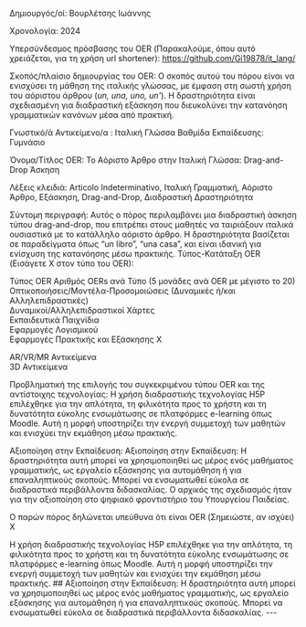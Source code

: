Δημιουργός/οί:
Βουρλέτσης Ιωάννης

Χρονολογία:
2024

Υπερσύνδεσμος πρόσβασης του OER (Παρακαλούμε, όπου αυτό χρειάζεται, για τη χρήση url shortener):
https://github.com/Gi19878/it_lang/

Σκοπός/πλαίσιο δημιουργίας του OER: 
Ο σκοπός αυτού του πόρου είναι να ενισχύσει τη μάθηση της ιταλικής γλώσσας, με έμφαση στη σωστή χρήση του αόριστου άρθρου (*un, una, uno, un'*). Η δραστηριότητα είναι σχεδιασμένη για διαδραστική εξάσκηση που διευκολύνει την κατανόηση γραμματικών κανόνων μέσα από πρακτική.

Γνωστικό/ά Αντικείμενο/α : Ιταλική Γλώσσα
Βαθμίδα Εκπαίδευσης: Γυμνάσιο

Όνομα/Τίτλος OER: Το Αόριστο Άρθρο στην Ιταλική Γλώσσα: Drag-and-Drop Άσκηση  

Λέξεις κλειδιά: Articolo Indeterminativo, Ιταλική Γραμματική, Αόριστο Άρθρο, Εξάσκηση, Drag-and-Drop, Διαδραστική Δραστηριότητα

Σύντομη περιγραφή:
Αυτός ο πόρος περιλαμβάνει μια διαδραστική άσκηση τύπου drag-and-drop, που επιτρέπει στους μαθητές να ταιριάξουν ιταλικά ουσιαστικά με το κατάλληλο αόριστο άρθρο. Η δραστηριότητα βασίζεται σε παραδείγματα όπως “un libro”, “una casa”, και είναι ιδανική για ενίσχυση της κατανόησης μέσω πρακτικής.
 Τύπος-Κατάταξη OER (Εισάγετε Χ στον τύπο του OER):
 
Τύπος OER	Αριθμός OERs ανά Τύπο (5 μονάδες ανά OER με μέγιστο το 20) 
Οπτικοποιήσεις/Μοντέλα-Προσομοιώσεις 
(Δυναμικές ή/και Αλληλεπιδραστικές) 	  
Δυναμικοί/Αλληλεπιδραστικοί Χάρτες 	  
Εκπαιδευτικά Παιχνίδια 	  
Εφαρμογές Λογισμικού 	  
Εφαρμογές Πρακτικής και Εξάσκησης 	X

AR/VR/MR Αντικείμενα 	  
3D Αντικείμενα 	  
 
Προβληματική της επιλογής του συγκεκριμένου τύπου OER και της αντίστοιχης τεχνολογίας: 
Η χρήση διαδραστικής τεχνολογίας H5P επιλέχθηκε για την απλότητα, τη φιλικότητα προς το χρήστη και τη δυνατότητα εύκολης ενσωμάτωσης σε πλατφόρμες e-learning όπως Moodle. Αυτή η μορφή υποστηρίζει την ενεργή συμμετοχή των μαθητών και ενισχύει την εκμάθηση μέσω πρακτικής.
 
Αξιοποίηση στην Εκπαίδευση: 
Αξιοποίηση στην Εκπαίδευση: Η δραστηριότητα αυτή μπορεί να χρησιμοποιηθεί ως μέρος ενός μαθήματος γραμματικής, ως εργαλείο εξάσκησης για αυτομάθηση ή για επαναληπτικούς σκοπούς. Μπορεί να ενσωματωθεί εύκολα σε διαδραστικά περιβάλλοντα διδασκαλίας. Ο αρχικός της σχεδιασμός ήταν για την αξιοποίηση στο ψηφιακό φροντιστήριο του Υπουργείου Παιδείας.


Ο παρών πόρος δηλώνεται υπεύθυνα ότι είναι OER (Σημειώστε, αν ισχύει) X
 

Η χρήση διαδραστικής τεχνολογίας H5P επιλέχθηκε για την απλότητα, τη φιλικότητα προς το χρήστη και τη δυνατότητα εύκολης ενσωμάτωσης σε πλατφόρμες e-learning όπως Moodle. Αυτή η μορφή υποστηρίζει την ενεργή συμμετοχή των μαθητών και ενισχύει την εκμάθηση μέσω πρακτικής. ## Αξιοποίηση στην Εκπαίδευση: Η δραστηριότητα αυτή μπορεί να χρησιμοποιηθεί ως μέρος ενός μαθήματος γραμματικής, ως εργαλείο εξάσκησης για αυτομάθηση ή για επαναληπτικούς σκοπούς. Μπορεί να ενσωματωθεί εύκολα σε διαδραστικά περιβάλλοντα διδασκαλίας. ---
